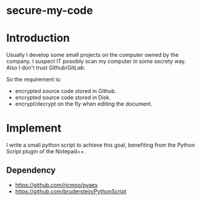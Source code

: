# secure-my-code

# Introduction

Usually I develop some small projects on the computer owned by the company.
I suspect IT possibly scan my computer in some secrety way. Also I don't trust *Github*/*GitLab*.

So the requirement is:
  - encrypted source code stored in Github.
  - encrypted source code stored in Disk.
  - encrypt/decrypt on the fly when editing the document.


# Implement

I write a small python script to achieve this goal, benefiting from the Python Script plugin of the Notepad++.

## Dependency

  - https://github.com/ricmoo/pyaes
  - https://github.com/bruderstein/PythonScript


